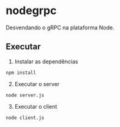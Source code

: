 # nodegrpc
Desvendando o gRPC na plataforma Node.

## Executar

1. Instalar as dependências
```
npm install
```
2. Executar o server
```
node server.js
```

3. Executar o client
```
node client.js
```
